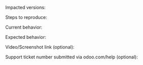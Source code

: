 Impacted versions:

Steps to reproduce:

Current behavior:

Expected behavior:

Video/Screenshot link (optional):

Support ticket number submitted via odoo.com/help (optional):



